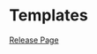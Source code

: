 # Templates

[Release Page](Templates%205c69e5bd41cd49eb8472700ae8fca67e/Release%20Page%2095a64760650c4f34880b7556272a9584.md)